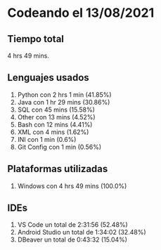 # Codeando el 13/08/2021

## Tiempo total
4 hrs 49 mins.

## Lenguajes usados
1. Python con 2 hrs 1 min (41.85%)
1. Java con 1 hr 29 mins (30.86%)
1. SQL con 45 mins (15.58%)
1. Other con 13 mins (4.52%)
1. Bash con 12 mins (4.41%)
1. XML con 4 mins (1.62%)
1. INI con 1 min (0.6%)
1. Git Config con 1 min (0.56%)

## Plataformas utilizadas
1. Windows con 4 hrs 49 mins (100.0%)

## IDEs
1. VS Code un total de 2:31:56 (52.48%)
1. Android Studio un total de 1:34:02 (32.48%)
1. DBeaver un total de 0:43:32 (15.04%)
